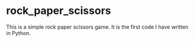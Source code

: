 # rock_paper_scissors

This is a simple rock paper scissors game. It is the first code I have written in Python. 
